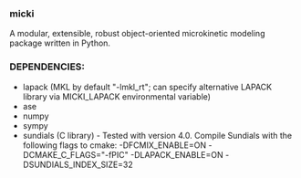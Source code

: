 ### micki

A modular, extensible, robust object-oriented microkinetic modeling package
written in Python.

### DEPENDENCIES:
 * lapack (MKL by default "-lmkl_rt"; can specify alternative LAPACK library via MICKI_LAPACK environmental variable)
 * ase
 * numpy
 * sympy
 * sundials (C library) - Tested with version 4.0. Compile Sundials with the following flags to cmake: -DFCMIX_ENABLE=ON -DCMAKE_C_FLAGS="-fPIC" -DLAPACK_ENABLE=ON -DSUNDIALS_INDEX_SIZE=32

